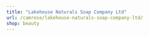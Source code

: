 ```yaml
---
title: "Lakehouse Naturals Soap Company Ltd"
url: /camrose/lakehouse-naturals-soap-company-ltd/
shop: beauty
---
```

